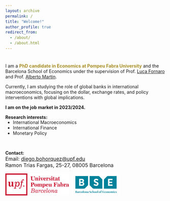 ```yaml
---
layout: archive
permalink: /
title: "Welcome!"
author_profile: true
redirect_from: 
  - /about/
  - /about.html
---
```


<div style="height:10px;font-size:12pt;">&nbsp;</div>

I am a <span style="color:rgb(168, 141, 34);">**PhD candidate in Economics at Pompeu Fabra University**</span> and the Barcelona School of Economics under the supervision of Prof. [Luca Fornaro](https://crei.cat/people/fornaro/) and Prof. [Alberto Martin](https://crei.cat/people/martin/).

Currently, I am studying the role of global banks in international macroeconomics, focusing on the dollar, exchange rates, and policy interventions with global implications.

**I am on the job market in 2023/2024.**

**Research interests:**
<ul style="margin-top: -15px;">
  <li> International Macroeconomics</li>
  <li> International Finance</li>
  <li> Monetary Policy</li>
</ul>

<br>

**Contact:** \
<span style="font-size:12pt"> Email: diego.bohorquez@upf.edu </span>\
<span style="font-size:12pt"> Ramon Trias Fargas, 25-27, 08005 Barcelona </span>

<!---
My research interests are <span style="color:#005091;">**International Macroeconomics, International Finance, and Monetary Policy**</span>.
<img src="/images/UPFt_rgb.png" class="scaled-image">
<style>
    .scaled-image {
        max-width: 200px; /* Set the maximum width for the image */
        height: auto;     /* Allow the height to adjust automatically */
    }
</style>
-->

<div class="image-container">
    <div class="image-wrapper">
        <img src="/images/UPFt_rgb.png" class="scaled-image">
    </div>
    <div class="image-wrapper">
        <img src="/images/bse_logo.png" class="scaled-image smaller-image">
    </div>
</div>

<style>
    .image-container {
        display: flex;
        align-items: center;
    }

    .image-wrapper {
        margin-right: 10px; /* Add margin between the images */
    }

    .scaled-image {
        max-width: 200px;
        height: auto;
    }

    .smaller-image {
        max-width: 150px; /* Adjust the max-width for the smaller image */
    }
</style>



<!--- Comments are Fun <div>
    <p style="float: left;"> AZUL: color:#005091;
    <img src="/images/UPFt_rgb.png" width="170" height="60">
    <p> <span style="font-size:12pt"> <ins> Contact </ins> </span> <br>
        <span style="font-size:12pt"> Email: diego.bohorquez@upf.edu </span> <br>
        <span style="font-size:12pt"> Ramon Trias Fargas, 25-27, 08005 Barcelona </span>
    </p> **international macroeconomics, international finance, and monetary policy**.
    <ul style="margin-top: -15px;">
  <li> International Macroeconomics</li>
  <li> International Finance</li>
  <li> Monetary Policy</li>
</ul>
</div>
--->
